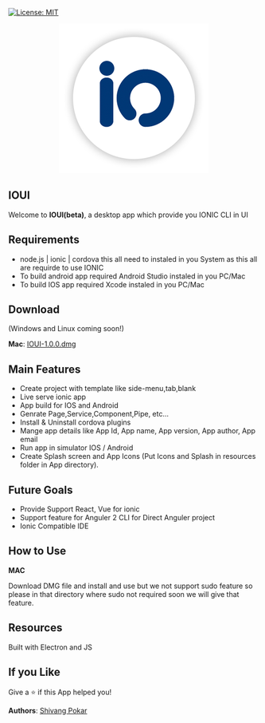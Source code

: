 [![License: MIT](https://img.shields.io/badge/License-MIT-yellow.svg)](https://opensource.org/licenses/MIT)
<p align="center">
<img src="./app/images/ioui.png" style="width: 300px;" >
</p>

## IOUI

Welcome to __IOUI(beta)__, a desktop app which provide you IONIC CLI in UI 


<!-- IOUI is currently in beta. -->


## Requirements

- node.js | ionic | cordova  this all need to instaled in you System as this all are requirde to use IONIC
- To build android app required Android Studio instaled in you PC/Mac
- To build IOS app required Xcode instaled in you PC/Mac


## Download

(Windows and  Linux coming soon!)

__Mac__: [IOUI-1.0.0.dmg](https://github.com/shivang-pokar/ioui/raw/master/releases/mac/1.0.0/IOUI-1.0.0.dmg)


## Main Features
- Create project with template like side-menu,tab,blank
- Live serve ionic app
- App build for IOS and Android
- Genrate Page,Service,Component,Pipe, etc...
- Install & Uninstall cordova plugins
- Mange app details like App Id, App name, App version, App author, App email
- Run app in simulator IOS / Android 
- Create Splash screen and App Icons (Put Icons and Splash in resources folder in App directory).

## Future Goals
- Provide Support React, Vue for ionic
- Support feature for Anguler 2 CLI for Direct Anguler project
- Ionic Compatible IDE

## How to Use

__MAC__

Download DMG file and install and use but we not support sudo feature so please in that directory where sudo not required soon we will give that feature.


## Resources

Built with Electron and JS

## If you Like

Give a ⭐️ if this App helped you!


__Authors__:  [Shivang Pokar](https://github.com/shivang-pokar)